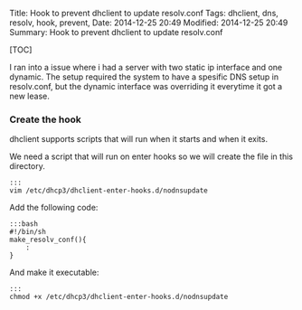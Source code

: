 Title: Hook to prevent dhclient to update resolv.conf
Tags: dhclient, dns, resolv, hook, prevent, 
Date: 2014-12-25 20:49
Modified: 2014-12-25 20:49
Summary: Hook to prevent dhclient to update resolv.conf

[TOC]

I ran into a issue where i had a server with two static ip interface and one dynamic. The setup required the system to have a spesific DNS setup in resolv.conf, but the dynamic interface was overriding it everytime it got a new lease.

### Create the hook
dhclient supports scripts that will run when it starts and when it exits.

We need a script that will run on enter hooks so we will create the file in this directory.

    :::
    vim /etc/dhcp3/dhclient-enter-hooks.d/nodnsupdate

Add the following code:

    :::bash
    #!/bin/sh
    make_resolv_conf(){
        :
    }

And make it executable:

    :::
    chmod +x /etc/dhcp3/dhclient-enter-hooks.d/nodnsupdate
